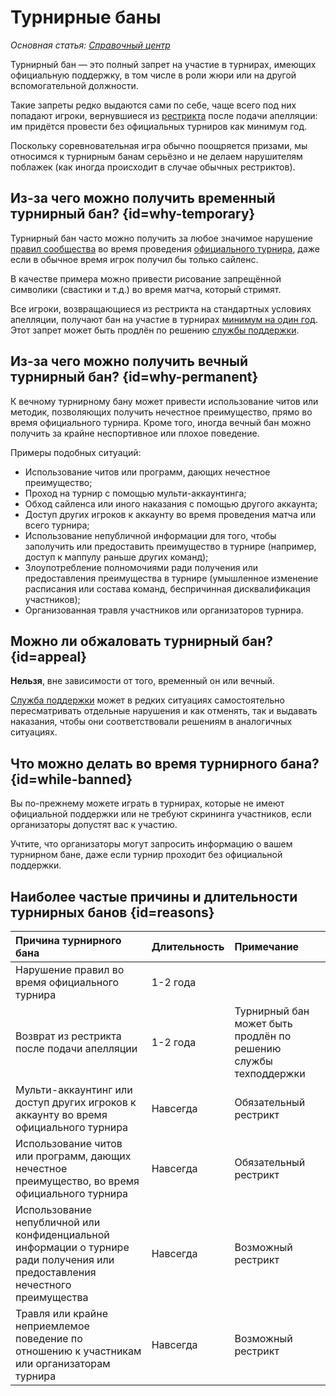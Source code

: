 # Турнирные баны

*Основная статья: [Справочный центр](/wiki/Help_centre)*

Турнирный бан — это полный запрет на участие в турнирах, имеющих официальную поддержку, в том числе в роли жюри или на другой вспомогательной должности.

Такие запреты редко выдаются сами по себе, чаще всего под них попадают игроки, вернувшиеся из [рестрикта](/wiki/Help_centre/Account_restrictions) после подачи апелляции: им придётся провести без официальных турниров как минимум год.

Поскольку соревновательная игра обычно поощряется призами, мы относимся к турнирным банам серьёзно и не делаем нарушителям поблажек (как иногда происходит в случае обычных рестриктов).

## Из-за чего можно получить временный турнирный бан? {id=why-temporary}

Турнирный бан часто можно получить за любое значимое нарушение [правил сообщества](/wiki/Rules) во время проведения [официального турнира](/wiki/Tournaments/Official_support), даже если в обычное время игрок получил бы только сайленс.

В качестве примера можно привести рисование запрещённой символики (свастики и т.д.) во время матча, который стримят.

Все игроки, возвращающиеся из рестрикта на стандартных условиях апелляции, получают бан на участие в турнирах [минимум на один год](/wiki/Help_centre/Account_restrictions#reasons). Этот запрет может быть продлён по решению [службы поддержки](/wiki/People/Account_support_team).

## Из-за чего можно получить вечный турнирный бан? {id=why-permanent}

К вечному турнирному бану может привести использование читов или методик, позволяющих получить нечестное преимущество, прямо во время официального турнира. Кроме того, иногда вечный бан можно получить за крайне неспортивное или плохое поведение.

Примеры подобных ситуаций:

- Использование читов или программ, дающих нечестное преимущество;
- Проход на турнир с помощью мульти-аккаунтинга;
- Обход сайленса или иного наказания с помощью другого аккаунта;
- Доступ других игроков к аккаунту во время проведения матча или всего турнира;
- Использование непубличной информации для того, чтобы заполучить или предоставить преимущество в турнире (например, доступ к маппулу раньше других команд);
- Злоупотребление полномочиями ради получения или предоставления преимущества в турнире (умышленное изменение расписания или состава команд, беспричинная дисквалификация участников);
- Организованная травля участников или организаторов турнира.

## Можно ли обжаловать турнирный бан? {id=appeal}

**Нельзя**, вне зависимости от того, временный он или вечный.

[Служба поддержки](/wiki/People/Account_support_team) может в редких ситуациях самостоятельно пересматривать отдельные нарушения и как отменять, так и выдавать наказания, чтобы они соответствовали решениям в аналогичных ситуациях.

## Что можно делать во время турнирного бана? {id=while-banned}

Вы по-прежнему можете играть в турнирах, которые не имеют официальной поддержки или не требуют скрининга участников, если организаторы допустят вас к участию.

Учтите, что организаторы могут запросить информацию о вашем турнирном бане, даже если турнир проходит без официальной поддержки.

## Наиболее частые причины и длительности турнирных банов {id=reasons}

| Причина турнирного бана | Длительность | Примечание |
| :-- | :-- | :-- |
| Нарушение правил во время официального турнира | 1-2 года |  |
| Возврат из рестрикта после подачи апелляции | 1-2 года | Турнирный бан может быть продлён по решению службы техподдержки |
| Мульти-аккаунтинг или доступ других игроков к аккаунту во время официального турнира | Навсегда | Обязательный рестрикт |
| Использование читов или программ, дающих нечестное преимущество, во время официального турнира | Навсегда | Обязательный рестрикт |
| Использование непубличной или конфиденциальной информации о турнире ради получения или предоставления нечестного преимущества | Навсегда | Возможный рестрикт |
| Травля или крайне неприемлемое поведение по отношению к участникам или организаторам турнира | Навсегда | Возможный рестрикт |

